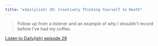 ```yaml
---
title: "►Daily(ish) 29: Creatively Thinking Yourself to Death"
---
```

<blockquote><p>
  Follow up from a listener and an example of why I shouldn&#39;t record before I&#39;ve had my coffee.</p>
</blockquote>
<p><a href="https://goodstuff.network/dailyish/29">Listen to Daily(ish) episode 29</a></p>
